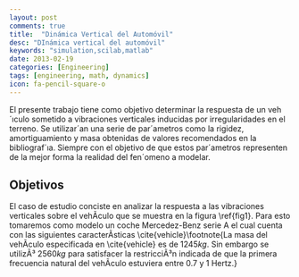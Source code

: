 ```yaml
---
layout: post
comments: true
title:  "Dinámica Vertical del Automóvil"
desc: "DInámica vertical del automóvil"
keywords: "simulation,scilab,matlab"
date: 2013-02-19
categories: [Engineering]
tags: [engineering, math, dynamics]
icon: fa-pencil-square-o
---
```


<style type="text/css">
  .gist {width:650px !important;}
  .gist-file
  .gist-data {max-height: 650px;overflow: auto;max-width: 650px;overflow: auto;}
</style>




El presente trabajo tiene como objetivo determinar la respuesta de un veh´ıculo sometido a vibraciones verticales
inducidas por irregularidades en el terreno. Se utilizar´an una serie de par´ametros como la rigidez, amortiguamiento y
masa obtenidas de valores recomendados en la bibliograf´ıa. Siempre con el objetivo de que estos par´ametros representen
de la mejor forma la realidad del fen´omeno a modelar.


## <i class="fa fa-search-plus" aria-hidden="true"></i> **Objetivos**

El caso de estudio conciste en analizar la respuesta a las vibraciones verticales sobre el vehÃ­culo que se muestra en la figura \ref{fig1}. Para esto tomaremos como modelo un coche Mercedez-Benz serie A el cual cuenta con las siguientes caracterÃ­sticas \cite{vehicle}\footnote{La masa del vehÃ­culo especificada en \cite{vehicle} es de $1245kg$. Sin embargo se utilizÃ³ $2560kg$ para satisfacer la restricciÃ³n indicada de que la primera frecuencia natural del vehÃ­culo estuviera  entre 0.7 y 1 Hertz.}
